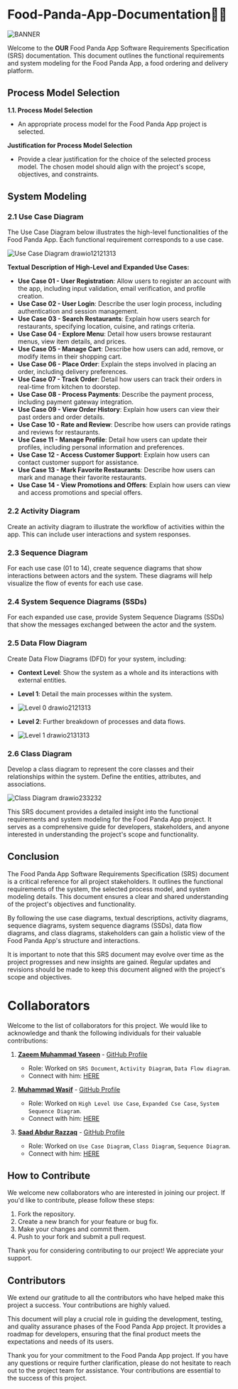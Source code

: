# Food-Panda-App-Documentation🐼🍕

![BANNER](https://github.com/SaadARazzaq/Food-Panda-App-Documentation/raw/main/README%20Banner.gif)

Welcome to the **OUR** Food Panda App Software Requirements Specification (SRS) documentation. This document outlines the functional requirements and system modeling for the Food Panda App, a food ordering and delivery platform.

## Process Model Selection

**1.1. Process Model Selection**
- An appropriate process model for the Food Panda App project is selected.

**Justification for Process Model Selection**
- Provide a clear justification for the choice of the selected process model. The chosen model should align with the project's scope, objectives, and constraints.

## System Modeling

### 2.1 Use Case Diagram
The Use Case Diagram below illustrates the high-level functionalities of the Food Panda App. Each functional requirement corresponds to a use case.

![Use Case Diagram drawio12121313](https://github.com/SaadARazzaq/Food-Panda-App-Documentation/assets/123338307/e412e4a8-fec5-4f5d-b625-cb9bd1836837)

**Textual Description of High-Level and Expanded Use Cases:**
- **Use Case 01 - User Registration**: Allow users to register an account with the app, including input validation, email verification, and profile creation.
- **Use Case 02 - User Login**: Describe the user login process, including authentication and session management.
- **Use Case 03 - Search Restaurants**: Explain how users search for restaurants, specifying location, cuisine, and ratings criteria.
- **Use Case 04 - Explore Menu**: Detail how users browse restaurant menus, view item details, and prices.
- **Use Case 05 - Manage Cart**: Describe how users can add, remove, or modify items in their shopping cart.
- **Use Case 06 - Place Order**: Explain the steps involved in placing an order, including delivery preferences.
- **Use Case 07 - Track Order**: Detail how users can track their orders in real-time from kitchen to doorstep.
- **Use Case 08 - Process Payments**: Describe the payment process, including payment gateway integration.
- **Use Case 09 - View Order History**: Explain how users can view their past orders and order details.
- **Use Case 10 - Rate and Review**: Describe how users can provide ratings and reviews for restaurants.
- **Use Case 11 - Manage Profile**: Detail how users can update their profiles, including personal information and preferences.
- **Use Case 12 - Access Customer Support**: Explain how users can contact customer support for assistance.
- **Use Case 13 - Mark Favorite Restaurants**: Describe how users can mark and manage their favorite restaurants.
- **Use Case 14 - View Promotions and Offers**: Explain how users can view and access promotions and special offers.

### 2.2 Activity Diagram
Create an activity diagram to illustrate the workflow of activities within the app. This can include user interactions and system responses.

### 2.3 Sequence Diagram
For each use case (01 to 14), create sequence diagrams that show interactions between actors and the system. These diagrams will help visualize the flow of events for each use case.

### 2.4 System Sequence Diagrams (SSDs)
For each expanded use case, provide System Sequence Diagrams (SSDs) that show the messages exchanged between the actor and the system.

### 2.5 Data Flow Diagram
Create Data Flow Diagrams (DFD) for your system, including:

- **Context Level**: Show the system as a whole and its interactions with external entities.
- **Level 1**: Detail the main processes within the system.
- ![Level 0 drawio2121313](https://github.com/SaadARazzaq/Food-Panda-App-Documentation/assets/123338307/808e5a32-6ca4-431e-96bd-8ab00734b851)

- **Level 2**: Further breakdown of processes and data flows.
- ![Level 1 drawio2131313](https://github.com/SaadARazzaq/Food-Panda-App-Documentation/assets/123338307/bf0e2428-dd58-4338-b00d-21882464f90d)

### 2.6 Class Diagram

Develop a class diagram to represent the core classes and their relationships within the system. Define the entities, attributes, and associations.

![Class Diagram drawio233232](https://github.com/SaadARazzaq/Food-Panda-App-Documentation/assets/123338307/7b795a6c-d990-4e42-bcf8-535647d46de4)

This SRS document provides a detailed insight into the functional requirements and system modeling for the Food Panda App project. It serves as a comprehensive guide for developers, stakeholders, and anyone interested in understanding the project's scope and functionality.

## Conclusion

The Food Panda App Software Requirements Specification (SRS) document is a critical reference for all project stakeholders. It outlines the functional requirements of the system, the selected process model, and system modeling details. This document ensures a clear and shared understanding of the project's objectives and functionality.

By following the use case diagrams, textual descriptions, activity diagrams, sequence diagrams, system sequence diagrams (SSDs), data flow diagrams, and class diagrams, stakeholders can gain a holistic view of the Food Panda App's structure and interactions.

It is important to note that this SRS document may evolve over time as the project progresses and new insights are gained. Regular updates and revisions should be made to keep this document aligned with the project's scope and objectives.

# Collaborators

Welcome to the list of collaborators for this project. We would like to acknowledge and thank the following individuals for their valuable contributions:

1. **[Zaeem Muhammad Yaseen](https://github.com/ZaeemYaseen)** - [GitHub Profile](https://github.com/ZaeemYaseen)
   - Role: Worked on `SRS Document`, `Activity Diagram`, `Data Flow diagram`.
   - Connect with him: [HERE](https://linkedin.com/in/zaeem-muhammad-yaseen-23211a229)

2. **[Muhammad Wasif](https://github.com/wiznemm)** - [GitHub Profile](https://github.com/wiznemm)
   - Role: Worked on `High Level Use Case`, `Expanded Cse Case`, `System Sequence Diagram`.
   - Connect with him: [HERE](https://www.linkedin.com/in/muhammad-wasif-191223245/)

3. **[Saad Abdur Razzaq](https://github.com/SaadARazzaq)** - [GitHub Profile](https://github.com/SaadARazzaq)
   - Role: Worked on `Use Case Diagram`, `Class Diagram`, `Sequence Diagram`.
   - Connect with him: [HERE](https://www.linkedin.com/in/saadarazzaq/)

## How to Contribute

We welcome new collaborators who are interested in joining our project. If you'd like to contribute, please follow these steps:

1. Fork the repository.
2. Create a new branch for your feature or bug fix.
3. Make your changes and commit them.
4. Push to your fork and submit a pull request.

Thank you for considering contributing to our project! We appreciate your support.

## Contributors

We extend our gratitude to all the contributors who have helped make this project a success. Your contributions are highly valued.

This document will play a crucial role in guiding the development, testing, and quality assurance phases of the Food Panda App project. It provides a roadmap for developers, ensuring that the final product meets the expectations and needs of its users.

Thank you for your commitment to the Food Panda App project. If you have any questions or require further clarification, please do not hesitate to reach out to the project team for assistance. Your contributions are essential to the success of this project.
